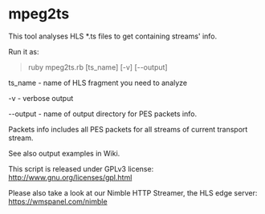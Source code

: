 mpeg2ts
=======

This tool analyses HLS *.ts files to get containing streams' info.

Run it as:
> ruby mpeg2ts.rb [ts_name] [-v] [--output]

ts_name - name of HLS fragment you need to analyze 

-v - verbose output

--output - name of output directory for PES packets info.

Packets info includes all PES packets for all streams of current transport stream.

See also output examples in Wiki.

This script is released under GPLv3 license: http://www.gnu.org/licenses/gpl.html

Please also take a look at our Nimble HTTP Streamer, the HLS edge server: https://wmspanel.com/nimble
